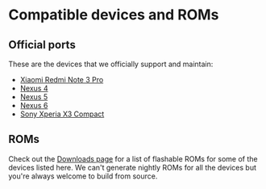# Compatible devices and ROMs

## Official ports
These are the devices that we officially support and maintain:
- [Xiaomi Redmi Note 3 Pro](http://www.gsmarena.com/xiaomi_redmi_note_3-7863.php)
- [Nexus 4](http://www.gsmarena.com/lg_nexus_4_e960-5048.php)
- [Nexus 5](http://www.gsmarena.com/lg_nexus_5-5705.php)
- [Nexus 6](http://www.gsmarena.com/motorola_nexus_6-6604.php)
- [Sony Xperia X3 Compact](http://www.gsmarena.com/sony_xperia_z3_compact-6538.php)

## ROMs
Check out the [Downloads page](downloads.md) for a list of flashable ROMs for some of the devices listed here.
We can't generate nightly ROMs for all the devices but you're always welcome to build from source.
